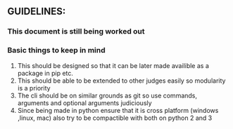## GUIDELINES:
### This document is still being worked out
### Basic things to keep in mind
1. This should be designed so that it can be later made availible
as a package in pip etc.
2. This should be able to be extended to other judges easily
so modularity is a priority
3. The cli should be on similar grounds as git so use commands,
arguments and optional arguments judiciously
4. Since being made in python ensure that it is cross platform
(windows ,linux, mac) also try to be compactible with both on python 2 and 3

